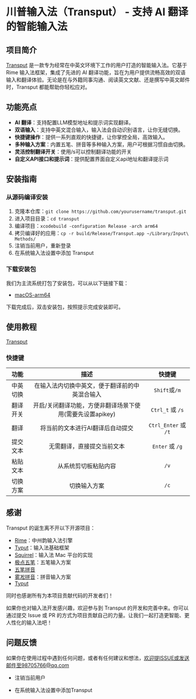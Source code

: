 # 川普输入法（Transput） - 支持 AI 翻译的智能输入法

## 项目简介

[Transput](https://transput.me) 是一款专为经常在中英文环境下工作的用户打造的智能输入法。它基于 Rime 输入法框架，集成了先进的 AI 翻译功能，旨在为用户提供流畅高效的双语输入和翻译体验。无论是在与外籍同事沟通、阅读英文文献、还是撰写中英文邮件时，Transput 都能帮助你轻松应对。

## 功能亮点

- **AI 翻译**：支持配置LLM模型地址和提示词实现翻译。
- **双语输入**：支持中英文混合输入，输入法会自动识别语言，让你无缝切换。
- **快捷键操作**：提供一系列直观的快捷键，让你掌控全局，高效输入。
- **多种输入方案**：内置五笔、拼音等多种输入方案，用户可根据习惯自由切换。
- **灵活控制翻译开关**：使用/s可以控制翻译功能的开关
- **自定义API接口和提示词**：提供配置界面自定义api地址和翻译提示词

## 安装指南

### 从源码编译安装

1. 克隆本仓库：`git clone https://github.com/yourusername/transput.git`
2. 进入项目目录：`cd transput`
3. 编译项目：`xcodebuild -configuration Release -arch arm64`
4. 拷贝编译好的应用：`cp -r build/Release/Transput.app ~/Library/Input\ Methods/`
5. 注销当前用户，重新登录
6. 在系统输入法设置中添加 Transput

### 下载安装包

我们为主流系统打包了安装包，可以从以下链接下载：

- [macOS-arm64](https://github.com/janlely/Transput/releases/download/1.1.0/Transput.pkg)

下载完成后，双击安装包，按照提示完成安装即可。

## 使用教程

[Transput](https://transput.me)

### 快捷键

| 功能 | 描述 | 快捷键 |
| :-----: | :----: | :----: |
| 中英切换 | 在输入法内切换中英文，便于翻译前的中英混合输入 | `Shift`或`/m` |
| 翻译开关 | 开启/关闭翻译功能，方便非翻译场景下使用(需要先设置apikey) | `Ctrl_t` 或 `/s` |
| 翻译 | 将当前的文本进行AI翻译后自动提交 | `Ctrl_Enter` 或 `/t` |  
| 提交文本 | 无需翻译，直接提交当前文本 | `Enter` 或 `/g` |
| 粘贴文本 | 从系统剪切板粘贴内容 | `/v` |
| 切换方案 | 切换输入方案 | `/c` |


## 感谢

Transput 的诞生离不开以下开源项目：

- [Rime](https://rime.im/)：中州韵输入法引擎
- [Typut](https://github.com/ensan-hcl/Typut)：输入法基础框架
- [Squirrel](https://github.com/rime/squirrel)：输入法 Mac 平台的实现
- [极点五笔](https://github.com/KyleBing/rime-wubi86-jidian)：五笔输入方案
- [五笔拼音](https://github.com/rime/rime-wubi)
- [雾凇拼音](https://github.com/iDvel/rime-ice)：拼音输入方案
- [Typut](https://github.com/ensan-hcl/Typut)

同时也感谢所有为本项目贡献代码的开发者们！

如果你也对输入法开发感兴趣，欢迎参与到 Transput 的开发和完善中来。你可以通过提交 Issue 或 PR 的方式为项目贡献自己的力量。让我们一起打造更智能、更人性化的输入法吧！

## 问题反馈

如果你在使用过程中遇到任何问题，或者有任何建议和想法，欢迎提ISSUE或发送邮件至98705766@qq.com

* 注销当前用户

* 在系统输入法设置中添加Transput


